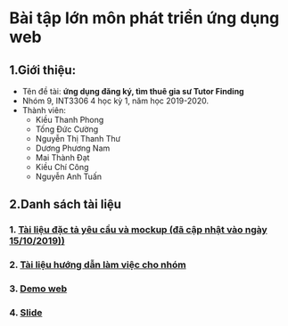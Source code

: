 # Bài tập lớn môn phát triển ứng dụng web
 
 ## 1.Giới thiệu:
 - Tên đề tài:  **ứng dụng đăng ký, tìm thuê gia sư Tutor Finding** 
 - Nhóm 9, INT3306 4 học kỳ 1, năm học 2019-2020.
 - Thành viên: 
    - Kiều Thanh Phong
    - Tống Đức Cường
    - Nguyễn Thị Thanh Thư
    - Dương Phương Nam
    - Mai Thành Đạt
    - Kiều Chí Công
    - Nguyễn Anh Tuấn

## 2.Danh sách tài liệu 

  ### 1. [Tài liệu đặc tả yêu cầu và mockup (đã cập nhật vào ngày 15/10/2019))](https://docs.google.com/document/d/1Khd31I3cL38Z_OU5bjWkHEyUVEQ8-5Iq8fe2zerBni0)

  ### 2. [Tài liệu hướng dẫn làm việc cho nhóm](https://github.com/kieuchicong99/tutor-finding/tree/master/doc)

  ### 3. [Demo web](https://kieuchicong.bitbucket.io)
  
  ### 4. [Slide](https://docs.google.com/presentation/d/19Xiffd7PCcVGzdwke6NoOX05zV3_ry7zB9buSlwOKpk/edit#slide=id.g7bcabc8149_0_0)
